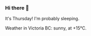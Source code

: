 ### Hi there :wave:

It's Thursday! I'm probably sleeping.

Weather in Victoria BC: sunny, at +15°C.
